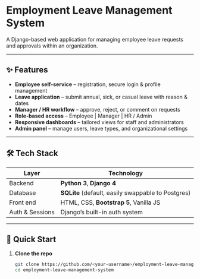 # Employment Leave Management System

A Django-based web application for managing employee leave requests and approvals within an organization.

---

## ✨ Features

- **Employee self-service** – registration, secure login & profile management  
- **Leave application** – submit annual, sick, or casual leave with reason & dates  
- **Manager / HR workflow** – approve, reject, or comment on requests  
- **Role-based access** – Employee | Manager | HR / Admin  
- **Responsive dashboards** – tailored views for staff and administrators  
- **Admin panel** – manage users, leave types, and organizational settings  

---

## 🛠️ Tech Stack

| Layer            | Technology                                      |
|------------------|-------------------------------------------------|
| Backend          | **Python 3**, **Django 4**                      |
| Database         | **SQLite** (default, easily swappable to Postgres) |
| Front end        | HTML, CSS, **Bootstrap 5**, Vanilla JS          |
| Auth & Sessions  | Django’s built-in auth system                   |

---

## 🚀 Quick Start

1. **Clone the repo**

   ```bash
   git clone https://github.com/<your-username>/employment-leave-management-system.git
   cd employment-leave-management-system
